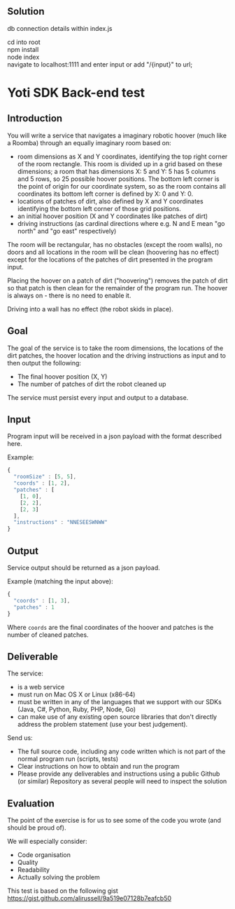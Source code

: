 ## Solution  
db connection details within index.js  
  
cd into root  
npm install  
node index  
navigate to localhost:1111 and enter input or add "/{input}" to url;  
  
  
Yoti SDK Back-end test
======================

## Introduction
You will write a service that navigates a imaginary robotic hoover (much like a Roomba) through an equally imaginary room based on:

- room dimensions as X and Y coordinates, identifying the top right corner of the room rectangle. This room is divided up in a grid based on these dimensions; a room that has dimensions X: 5 and Y: 5 has 5 columns and 5 rows, so 25 possible hoover positions. The bottom left corner is the point of origin for our coordinate system, so as the room contains all coordinates its bottom left corner is defined by X: 0 and Y: 0.
- locations of patches of dirt, also defined by X and Y coordinates identifying the bottom left corner of those grid positions.
- an initial hoover position (X and Y coordinates like patches of dirt)
- driving instructions (as cardinal directions where e.g. N and E mean "go north" and "go east" respectively)

The room will be rectangular, has no obstacles (except the room walls), no doors and all locations in the room will be clean (hoovering has no effect) except for the locations of the patches of dirt presented in the program input.

Placing the hoover on a patch of dirt ("hoovering") removes the patch of dirt so that patch is then clean for the remainder of the program run. The hoover is always on - there is no need to enable it.

Driving into a wall has no effect (the robot skids in place).

## Goal
The goal of the service is to take the room dimensions, the locations of the dirt patches, the hoover location and the driving instructions as input and to then output the following:

- The final hoover position (X, Y)
- The number of patches of dirt the robot cleaned up

The service must persist every input and output to a database.

## Input
Program input will be received in a json payload with the format described here.

Example:

```javascript
{
  "roomSize" : [5, 5],
  "coords" : [1, 2],
  "patches" : [
    [1, 0],
    [2, 2],
    [2, 3]
  ],
  "instructions" : "NNESEESWNWW"
}
```

## Output
Service output should be returned as a json payload.

Example (matching the input above):

```javascript
{
  "coords" : [1, 3],
  "patches" : 1
}
```

Where `coords` are the final coordinates of the hoover and patches is the number of cleaned patches.

## Deliverable
The service:

- is a web service
- must run on Mac OS X or Linux (x86-64)
- must be written in any of the languages that we support with our SDKs (Java, C#, Python, Ruby, PHP, Node, Go)
- can make use of any existing open source libraries that don't directly address the problem statement (use your best judgement).

Send us:

- The full source code, including any code written which is not part of the normal program run (scripts, tests)
- Clear instructions on how to obtain and run the program
- Please provide any deliverables and instructions using a public Github (or similar) Repository as several people will need to inspect the solution

## Evaluation
The point of the exercise is for us to see some of the code you wrote (and should be proud of).

We will especially consider:

- Code organisation
- Quality
- Readability
- Actually solving the problem

This test is based on the following gist https://gist.github.com/alirussell/9a519e07128b7eafcb50


